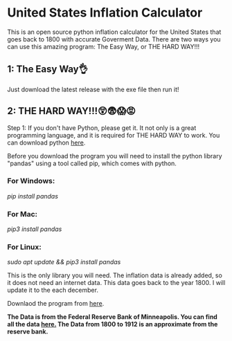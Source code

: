 # United States Inflation Calculator
This is an open source python inflation calculator for the United States that goes back to 1800 with accurate Goverment Data.
There are two ways you can use this amazing program: The Easy Way, or THE HARD WAY!!!

## 1: The Easy Way👌
  Just download the latest release with the exe file then run it!

## 2: THE HARD WAY!!!😲😨😱😡
  Step 1: If you don't have Python, please get it. It not only is a great programming language, and it is required for THE HARD WAY to work. You can download python [here](https://www.python.org/).

  Before you download the program you will need to install the python library "pandas" using a tool called pip, which comes with python. 

  ### For Windows:
  *pip install pandas*

  ### For Mac:
  *pip3 install pandas*

  ### For Linux:
  *sudo apt update && pip3 install pandas*

  This is the only library you will need. The inflation data is already added, so it does not need an internet data. This data goes back to the year 1800. I will update it to the each december.


  Downlaod the program from [here](https://github.com/BloYoMind/United-States-Inflation-Calculator/releases/tag/InflationCalculator).

**The Data  is from the Federal Reserve Bank of Minneapolis. You can find all the data [here.](https://www.minneapolisfed.org/about-us/monetary-policy/inflation-calculator/consumer-price-index-1800-) The Data from 1800 to 1912 is an approximate from the reserve bank.**
